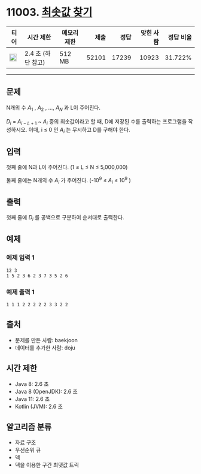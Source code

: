 # 11003. [최솟값 찾기](https://www.acmicpc.net/problem/11003)

| 티어                                                                  | 시간 제한          | 메모리 제한 |  제출 |  정답 | 맞힌 사람 | 정답 비율 |
| --------------------------------------------------------------------- | ------------------ | ----------- | ----: | ----: | --------: | --------: |
| <img src="https://static.solved.ac/tier_small/16.svg" width="20px" /> | 2.4 초 (하단 참고) | 512 MB      | 52101 | 17239 |     10923 |   31.722% |

---

## 문제

N개의 수 $A_{1}$
, $A_{2}$
, ..., $A_{N}$
과 L이 주어진다.

$D_{i}$ = $A_{i-L+1}$
~ $A_{i}$
중의 최솟값이라고 할 때, D에 저장된 수를 출력하는 프로그램을 작성하시오. 이때, i ≤ 0 인 $A_{i}$
는 무시하고 D를 구해야 한다.

## 입력

첫째 줄에 N과 L이 주어진다. (1 ≤ L ≤ N ≤ 5,000,000)

둘째 줄에는 N개의 수 $A_{i}$
가 주어진다. (-$10^{9}$
≤ $A_{i}$
≤ $10^{9}$
)

## 출력

첫째 줄에 $D_{i}$
를 공백으로 구분하여 순서대로 출력한다.

## 예제

### 예제 입력 1

```
12 3
1 5 2 3 6 2 3 7 3 5 2 6
```

### 예제 출력 1

```
1 1 1 2 2 2 2 2 3 3 2 2
```

## 출처

- 문제를 만든 사람: baekjoon
- 데이터를 추가한 사람: doju

## 시간 제한

- Java 8: 2.6 초
- Java 8 (OpenJDK): 2.6 초
- Java 11: 2.6 초
- Kotlin (JVM): 2.6 초

## 알고리즘 분류

- 자료 구조
- 우선순위 큐
- 덱
- 덱을 이용한 구간 최댓값 트릭
